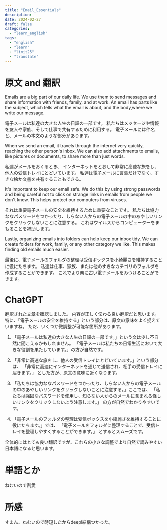 ```yaml
---
title: "Email_Essentials"
description:
date: 2024-02-27
draft: false
categories:
  - "learn_english"
tags:
  - "english"
  - "learn"
  - "limit25"
  - "translate"
---
```


# 原文 and 翻訳

Emails are a big part of our daily life.
We use them to send messages and share information with friends, family, and at work.
An email has parts like the subject, which tells what the email is about, and the body,where we write our message.

電子メールは私達の大きな人生の日課の一部です。
私たちはメッセージや情報を友人や家族、そして仕事で共有するために利用する。
電子メールには件名と、メールの本文のような部分があります。

When we send an email, it travels through the internet very quickly, reaching the other person's inbox.
We can also add attachments to emails, like pictures or documents, to share more than just words.

私達がメールをおくるとき、
インターネットをとおして非常に高速な旅をし、他人の受信トレイにとどいています。
私達は電子メールに言葉だけでなく、すきな絵か文書を共有することもできる。

It's important to keep our email safe.
We do this by using strong passwords and being careful not to click on strange links in emails from people we don't know.
This helps protect our computers from viruses.

それは重要電子メールの安全を維持するために重要なことです。
私たちは協力ななパスワードをつかったり、しらない人からの電子メールの中のあやしいリンクをクリックしないことに注意する。
これはウイルスからコンピューターをまもることを補助します。

Lastly, organizing emails into folders can help keep our inbox tidy.
We can create folders for work, family, or any other category we like.
This makes finding old emails much easier.

最後に、電子メールのフォルダの整理は受信ボックスを小綺麗さを維持することに役にたちます。
私達は仕事、家族、または他のすきなカテゴリのフォルダを作成することができます。
これでより楽に古い電子メールをみつけることができます。

# ChatGPT

翻訳された文章を確認しました。
内容が正しく伝わる良い翻訳だと思います。
特に、「電子メールの安全を維持する」という部分は、原文の意味をよく捉えていますね。
ただ、いくつか微調整が可能な箇所があります。

1.  「電子メールは私達の大きな人生の日課の一部です。」という文は少し不自然に聞こえるかもしれません。
    「電子メールは私たちの日常生活において大きな役割を果たしています。」の方が自然です。

2.  「非常に高速な旅をし、他人の受信トレイにとどいています。」という部分は、
    「非常に高速にインターネットを通じて送信され、相手の受信トレイに届きます。」
    とした方が、原文の意味に近くなります。

3.  「私たちは協力ななパスワードをつかったり、しらない人からの電子メールの中のあやしいリンクをクリックしないことに注意する。」ここでは、
    「私たちは強固なパスワードを使用し、知らない人からのメールに含まれる怪しいリンクをクリックしないよう注意します。」
    の方が自然でわかりやすいです。

4.  「電子メールのフォルダの整理は受信ボックスを小綺麗さを維持することに役にたちます。」では、
    「電子メールをフォルダに整理することで、受信トレイを整理しやすくすることができます。」
    とするとスムーズです。

全体的にはとても良い翻訳ですが、これらの小さな調整でより自然で読みやすい日本語になると思います。

# 単語とか

ねむいので割愛

# 所感

すまん、ねむいので時短したからdeepl結構つかった。
